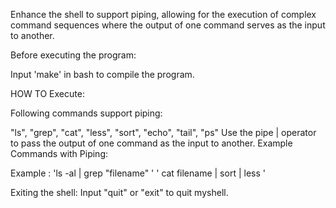 Enhance the shell to support piping, allowing for the execution of complex command sequences where the output of one command serves as the input to another.

Before executing the program:

Input 'make' in bash to compile the program.

HOW TO Execute:

Following commands support piping:

"ls", "grep", "cat", "less", "sort", "echo", "tail", "ps"
Use the pipe | operator to pass the output of one command as the input to another.
Example Commands with Piping:

Example :
'ls -al | grep "filename" '
' cat filename | sort | less '


Exiting the shell:
Input "quit" or "exit" to quit myshell.
